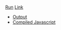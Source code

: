 <div class="row-fluid" id="wrapper">
  <div id="editor_wrapper" class="span6">
    <div id="editor"></div>
    <br />
    <a href="#" id="run_code" class="btn btn-primary">Run</a>
    <a href="#" id="link_code" class="btn">Link</a>
  </div>
  <div id="viewer_wrapper" class="span6">
    <div class="tabbable">
      <ul class="nav nav-tabs">
        <li class="active"><a href="#tab1" data-toggle="tab">Output</a></li>
        <li><a href="#tab2" data-toggle="tab">Compiled Javascript</a></li>
      </ul>
      <div class="tab-content">
        <div class="tab-pane active" id="tab1">
          <div id="output">
          </div>
        </div>
        <div class="tab-pane" id="tab2">
          <div id="viewer">
          </div>
        </div>
      </div>
    </div>
  </div>
</div>

<script src="/javascripts/codemirror.js"></script>
<script src="/javascripts/ruby.js"></script>
<script src="/javascripts/javascript.js"></script>
<link href="/stylesheets/codemirror.css" rel="stylesheet">

<script src="/javascripts/jquery.js"></script>
<script src="/javascripts/bootstrap.min.js"></script>

<script src="/opal.min.js"></script>
<script src="/opal-parser.min.js"></script>

<script>
  var output = CodeMirror(document.getElementById("output"), {
      lineNumbers: false,
      mode: "javascript",
      readOnly: true
    });

  var viewer = CodeMirror(document.getElementById("viewer"), {
    lineNumbers: true,
    mode: "javascript",
    readOnly: true
  });

  var editor = CodeMirror(document.getElementById("editor"), {
    lineNumbers: true,
    mode: "ruby",
    tabMode: "shift"
  });

  var run = document.getElementById('run_code');
  var link = document.getElementById('link_code');

  if (run.addEventListener) {
    run.addEventListener('click', compile, false);
  }
  else {
    run.attachEvent('onclick', compile);
  }

  // Functions to update editor and viewer content
  function compile() {
    var old_puts = Opal.puts;
    var flush   = [];
    Opal.puts = function(a) {
      flush.push(a);
      output.setValue(flush.join("\n"));
    };

    output.setValue('');

    try {
      var code = Opal.Opal.Parser.$new().$parse(editor.getValue());
      viewer.setValue(code);
      eval('(' + code + ')()');
    }
    catch (err) {
      Opal.puts('' + err + "\n" + err.stack);
    }

    Opal.puts = old_puts;
    link.href = '#code:' + encodeURIComponent(editor.getValue());
    return false;
  }

  var hash = decodeURIComponent(location.hash);
  if (hash.indexOf('#code:') === 0) {
    editor.setValue(hash.substr(6));
  }
  else {
    editor.setValue("[1, 2, 3, 4].each do |a|\n  puts a\nend\n\nclass Foo\n  attr_accessor :name\nend\n\nadam = Foo.new\nadam.name = 'Adam Beynon'\nputs adam.name");
  }

  compile();
</script>